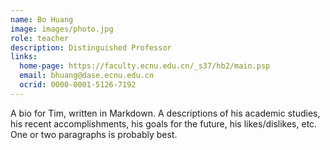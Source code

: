 ```yaml
---
name: Bo Huang
image: images/photo.jpg
role: teacher
description: Distinguished Professor
links:
  home-page: https://faculty.ecnu.edu.cn/_s37/hb2/main.psp
  email: bhuang@dase.ecnu.edu.cn
  ocrid: 0000-0001-5126-7192
---
```


A bio for Tim, written in Markdown.
A descriptions of his academic studies, his recent accomplishments, his goals for the future, his likes/dislikes, etc.
One or two paragraphs is probably best.